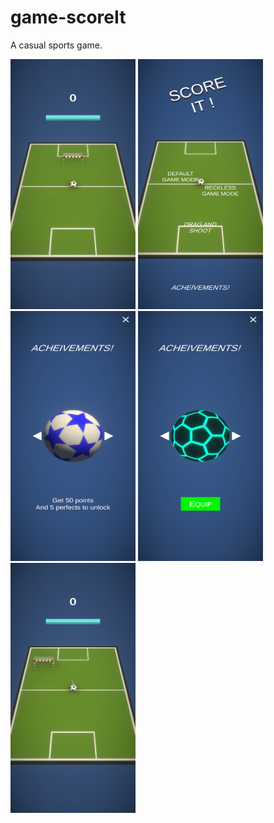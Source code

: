 # game-scoreIt
A casual sports game.

<img src="/Images/Screenshot_20220725-151337.png" width="200" height="400">

<img src="/Images/Screenshot_20220725-151400.png" width="200" height="400">

<img src="/Images/Screenshot_20220725-151410.png" width="200" height="400">

<img src="/Images/Screenshot_20220725-151419.png" width="200" height="400">

<img src="/Images/Screenshot_20220725-151436.png" width="200" height="400">
